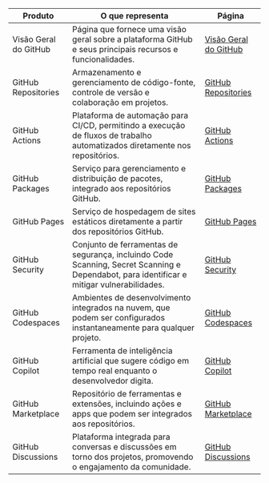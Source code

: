 | **Produto**               | **O que representa**                                                                                  | **Página**                                               |
|---------------------------|------------------------------------------------------------------------------------------------------|----------------------------------------------------------|
| Visão Geral do GitHub      | Página que fornece uma visão geral sobre a plataforma GitHub e seus principais recursos e funcionalidades. | [Visão Geral do GitHub](https://github.com/about)        |
| GitHub Repositories        | Armazenamento e gerenciamento de código-fonte, controle de versão e colaboração em projetos.         | [GitHub Repositories](https://docs.github.com/pt/repositories)               |
| GitHub Actions             | Plataforma de automação para CI/CD, permitindo a execução de fluxos de trabalho automatizados diretamente nos repositórios. | [GitHub Actions](https://github.com/features/actions)    |
| GitHub Packages            | Serviço para gerenciamento e distribuição de pacotes, integrado aos repositórios GitHub.             | [GitHub Packages](https://github.com/features/packages)  |
| GitHub Pages               | Serviço de hospedagem de sites estáticos diretamente a partir dos repositórios GitHub.               | [GitHub Pages](https://pages.github.com/)                |
| GitHub Security            | Conjunto de ferramentas de segurança, incluindo Code Scanning, Secret Scanning e Dependabot, para identificar e mitigar vulnerabilidades. | [GitHub Security](https://github.com/features/security)  |
| GitHub Codespaces          | Ambientes de desenvolvimento integrados na nuvem, que podem ser configurados instantaneamente para qualquer projeto. | [GitHub Codespaces](https://github.com/features/codespaces) |
| GitHub Copilot             | Ferramenta de inteligência artificial que sugere código em tempo real enquanto o desenvolvedor digita. | [GitHub Copilot](https://github.com/features/copilot)    |
| GitHub Marketplace         | Repositório de ferramentas e extensões, incluindo ações e apps que podem ser integrados aos repositórios. | [GitHub Marketplace](https://github.com/marketplace)     |
| GitHub Discussions         | Plataforma integrada para conversas e discussões em torno dos projetos, promovendo o engajamento da comunidade. | [GitHub Discussions](https://github.com/features/discussions) |